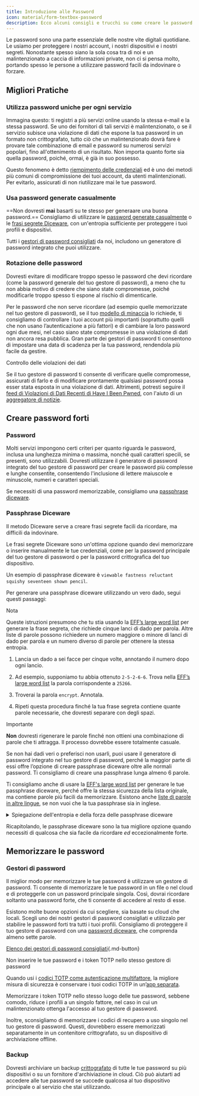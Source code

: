 ```yaml
---
title: Introduzione alle Password
icon: material/form-textbox-password
description: Ecco alcuni consigli e trucchi su come creare le password più forti e mantenere sicuri i tuoi profili.
---
```


Le password sono una parte essenziale delle nostre vite digitali quotidiane. Le usiamo per proteggere i nostri account, i nostri dispositivi e i nostri segreti. Nonostante spesso siano la sola cosa tra di noi e un malintenzionato a caccia di informazioni private, non ci si pensa molto, portando spesso le persone a utilizzare password facili da indovinare o forzare.

## Migliori Pratiche

### Utilizza password uniche per ogni servizio

Immagina questo: ti registri a più servizi online usando la stessa e-mail e la stessa password. Se uno dei fornitori di tali servizi è malintenzionato, o se il servizio subisce una violazione di dati che espone la tua password in un formato non crittografato, tutto ciò che un malintenzionato dovrà fare è provare tale combinazione di email e password su numerosi servizi popolari, fino all'ottenimento di un risultato. Non importa quanto forte sia quella password, poiché, ormai, è già in suo possesso.

Questo fenomeno è detto [riempimento delle credenziali](https://en.wikipedia.org/wiki/Credential_stuffing) ed è uno dei metodi più comuni di compromissione dei tuoi account, da utenti malintenzionati. Per evitarlo, assicurati di non riutilizzare mai le tue password.

### Usa password generate casualmente

==Non dovresti **mai** basarti su te stesso per generaare una buona password.== Consigliamo di utilizzare le [password generate casualmente](#password) o le [frasi segrete Diceware](#frasi-segrete-diceware), con un'entropia sufficiente per proteggere i tuoi profili e dispositivi.

Tutti i [gestori di password consigliati](../passwords.md) da noi, includono un generatore di password integrato che puoi utilizzare.

### Rotazione delle password

Dovresti evitare di modificare troppo spesso le password che devi ricordare (come la password generale del tuo gestore di password), a meno che tu non abbia motivo di credere che siano state compromesse, poiché modificarle troppo spesso ti espone al rischio di dimenticarle.

Per le password che non serve ricordare (ad esempio quelle memorizzate nel tuo gestore di password), se il tuo [modello di minaccia](threat-modeling.md) lo richiede, ti consigliamo di controllare i tuoi account più importanti (soprattutto quelli che non usano l’autenticazione a più fattori) e di cambiare la loro password ogni due mesi, nel caso siano state compromesse in una violazione di dati non ancora resa pubblica. Gran parte dei gestori di password ti consentono di impostare una data di scadenza per la tua password, rendendola più facile da gestire.

<div class="admonition tip" markdown>
<p class="admonition-title">Controllo delle violazioni dei dati</p>

Se il tuo gestore di password ti consente di verificare quelle compromesse, assicurati di farlo e di modificare prontamente qualsiasi password possa esser stata esposta in una violazione di dati. Altrimenti, potresti seguire il [feed di Violazioni di Dati Recenti di Have I Been Pwned](https://feeds.feedburner.com/HaveIBeenPwnedLatestBreaches), con l'aiuto di un [aggregatore di notizie](../news-aggregators.md).

</div>

## Creare password forti

### Password

Molti servizi impongono certi criteri per quanto riguarda le password, inclusa una lunghezza minima o massima, nonché quali caratteri specili, se presenti, sono utilizzabili. Dovresti utilizzare il generatore di password integrato del tuo gestore di password per creare le password più complesse e lunghe consentite, consentendo l'inclusione di lettere maiuscole e minuscole, numeri e caratteri speciali.

Se necessiti di una password memorizzabile, consigliamo una [passphrase diceware](#diceware-passphrases).

### Passphrase Diceware

Il metodo Diceware serve a creare frasi segrete facili da ricordare, ma difficili da indovinare.

Le frasi segrete Diceware sono un'ottima opzione quando devi memorizzare o inserire manualmente le tue credenziali, come per la password principale del tuo gestore di password o per la password crittografica del tuo dispositivo.

Un esempio di passphrase diceware è `viewable fastness reluctant squishy seventeen shown pencil`.

Per generare una passphrase diceware utilizzando un vero dado, segui questi passaggi:

<div class="admonition Note" markdown>
<p class="admonition-title">Nota</p>

Queste istruzioni presumono che tu stia usando la [EFF’s large word list](https://eff.org/files/2016/07/18/eff_large_wordlist.txt) per generare la frase segreta, che richiede cinque lanci di dado per parola. Altre liste di parole possono richiedere un numero maggiore o minore di lanci di dado per parola e un numero diverso di parole per ottenere la stessa entropia.

</div>

1. Lancia un dado a sei facce per cinque volte, annotando il numero dopo ogni lancio.

2. Ad esempio, supponiamo tu abbia ottenuto `2-5-2-6-6`. Trova nella [EFF’s large word list](https://eff.org/files/2016/07/18/eff_large_wordlist.txt) la parola corrispondente a `25266`.

3. Troverai la parola `encrypt`. Annotala.

4. Ripeti questa procedura finché la tua frase segreta contiene quante parole necessarie, che dovresti separare con degli spazi.

<div class="admonition warning" markdown>
<p class="admonition-title">Importante</p>

**Non** dovresti rigenerare le parole finché non ottieni una combinazione di parole che ti attragga. Il processo dovrebbe essere totalmente casuale.

</div>

Se non hai dadi veri o preferisci non usarli, puoi usare il generatore di password integrato nel tuo gestore di password, perché la maggior parte di essi offre l’opzione di creare passphrase diceware oltre alle normali password. Ti consigliamo di creare una passphrase lunga almeno 6 parole.

Ti consigliamo anche di usare la [EFF's large word list](https://theworld.com/~reinhold/diceware.html#Diceware%20in%20Other%20Languages|outline) per generare le tue passphrase diceware, perché offre la stessa sicurezza della lista originale, ma contiene parole più facili da memorizzare. Esistono anche [liste di parole in altre lingue](https://eff.org/files/2016/07/18/eff_large_wordlist.txt), se non vuoi che la tua passphrase sia in inglese.

<details class="note" markdown>
<summary>Spiegazione dell'entropia e della forza delle passphrase diceware</summary>

Per dimostrare quanto siano sicure le passphrase diceware, useremo come esempio la passphrase di sette parole citata in precedenza (`viewable fastness reluctant squishy seventeen shown pencil`) e la [EFF's large word list](https://eff.org/files/2016/07/18/eff_large_wordlist.txt).

Un parametro per determinare la forza di una passphrase diceware è la sua entropia. L'entropia per parola in una passphrase diceware è calcolata come <math> <mrow> <msub> <mtext>log</mtext> <mn>2</mn> </msub> <mo form="prefix" stretchy="false">(</mo> <mtext>WordsInList</mtext> <mo form="postfix" stretchy="false">)</mo> </mrow> </math> e l'entropia complessiva della passphrase è calcolata come: <math> <mrow> <msub> <mtext>log</mtext> <mn>2</mn> </msub> <mo form="prefix" stretchy="false">(</mo> <msup> <mtext>WordsInList</mtext> <mtext>WordsInPhrase</mtext> </msup> <mo form="postfix" stretchy="false">)</mo> </mrow> </math>

Pertanto, ogni parola nell'elenco di cui sopra risulta in ~12.9 bit di entropia (<math> <mrow> <msub> <mtext>log</mtext> <mn>2</mn> </msub> <mo form="prefix" stretchy="false">(</mo> <mn>7776</mn> <mo form="postfix" stretchy="false">)</mo> </mrow> </math>) e una passphrase di sette parole derivata da essa ha ~90,47 bit di entropia (<math> <mrow> <msub> <mtext>log</mtext> <mn>2</mn> </msub> <mo form="prefix" stretchy="false">(</mo> <msup> <mn>7776</mn> <mn>7</mn> </msup> <mo form="postfix" stretchy="false">)</mo> </mrow> </math>).

La [EFF's large word list](https://eff.org/files/2016/07/18/eff_large_wordlist.txt) contiene 7.776 parole diverse. Per calcolare la quantità di passphrase possibili, tutto ciò che dobbiamo fare è <math> <msup> <mtext>WordsInList</mtext> <mtext>WordsInPhrase</mtext> </msup> </math>, o nel nostro caso, <math><msup><mn>7776</mn><mn>7</mn></msup></math>.

Per farti un’idea: una passphrase di sette parole usando la [EFF's large word list](https://eff.org/files/2016/07/18/eff_large_wordlist.txt) è una delle circa 1.719.070.799.748.422.500.000.000.000 passphrase possibili.

In media, è necessario tentare il 50% di tutte le combinazioni possibili per indovinare la tua frase segreta. Tenendo ciò a mente, anche se il malintenzionato è capace di circa 1.000.000.000.000 tentativi al secondo, gli ci vorrebbero comunque circa 27.255.689 anni per indovinare la tua passphrase diceware. Questo vale solo se le seguenti cose sono vere:

- Il tuo avversario sa che hai utilizzato il metodo Diceware.
- Il tuo avversario sa la lista di parole specifica che hai utilizzato.
- Il tuo avversario sa quante parole contiene la tua frase segreta.

</details>

Ricapitolando, le passphrase diceware sono la tua migliore opzione quando necessiti di qualcosa che sia facile da ricordare *ed* eccezionalmente forte.

## Memorizzare le password

### Gestori di password

Il miglior modo per memorizzare le tue password è utilizzare un gestore di password. Ti consente di memorizzare le tue password in un file o nel cloud e di proteggerle con un password principale singola. Così, dovrai ricordare soltanto una password forte, che ti consente di accedere al resto di esse.

Esistono molte buone opzioni da cui scegliere, sia basate su cloud che locali. Scegli uno dei nostri gestori di password consigliati e utilizzalo per stabilire le password forti tra tutti i tuoi profili. Consigliamo di proteggere il tuo gestore di password con una [password diceware](#diceware-passphrases), che comprenda almeno sette parole.

[Elenco dei gestori di password consigliati](../passwords.md ""){.md-button}

<div class="admonition warning" markdown>
<p class="admonition-title">Non inserire le tue password e i token TOTP nello stesso gestore di password</p>

Quando usi i [codici TOTP come autenticazione multifattore](multi-factor-authentication.md#time-based-one-time-password-totp), la migliore misura di sicurezza è conservare i tuoi codici TOTP in un’[app separata](../multi-factor-authentication.md).

Memorizzare i token TOTP nello stesso luogo delle tue password, sebbene comodo, riduce i profili a un singolo fattore, nel caso in cui un malintenzionato ottenga l'accesso al tuo gestore di password.

Inoltre, sconsigliamo di memorizzare i codici di recupero a uso singolo nel tuo gestore di password. Questi, dovrebbero essere memorizzati separatamente in un contenitore crittografato, su un dispositivo di archiviazione offline.

</div>

### Backup

Dovresti archiviare un backup [crittografato](../encryption.md) di tutte le tue password su più dispositivi o su un fornitore d'archiviazione in cloud. Ciò può aiutarti ad accedere alle tue password se succede qualcosa al tuo dispositivo principale o al servizio che stai utilizzando.

